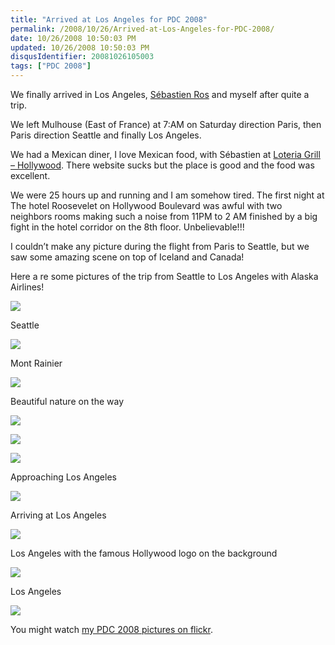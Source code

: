 ```yaml
---
title: "Arrived at Los Angeles for PDC 2008"
permalink: /2008/10/26/Arrived-at-Los-Angeles-for-PDC-2008/
date: 10/26/2008 10:50:03 PM
updated: 10/26/2008 10:50:03 PM
disqusIdentifier: 20081026105003
tags: ["PDC 2008"]
---
```

We finally arrived in Los Angeles, [Sébastien Ros](http://www.dotnetguru2.org/sebastienros/) and myself after quite a trip.

We left Mulhouse (East of France) at 7:AM on Saturday direction Paris, then Paris direction Seattle and finally Los Angeles.
<!-- more -->

We had a Mexican diner, I love Mexican food, with Sébastien at [Loteria Grill – Hollywood](http://www.loteriagrill.com/loteriahollywood). There website sucks but the place is good and the food was excellent.

We were 25 hours up and running and I am somehow tired. The first night at The hotel Roosevelet on Hollywood Boulevard was awful with two neighbors rooms making such a noise from 11PM to 2 AM finished by a big fight in the hotel corridor on the 8th floor. Unbelievable!!!

I couldn’t make any picture during the flight from Paris to Seattle, but we saw some amazing scene on top of Iceland and Canada!

Here a re some pictures of the trip from Seattle to Los Angeles with Alaska Airlines!

![](http://farm4.static.flickr.com/3205/2974186210_cabd02ed9f.jpg) 

Seattle

![](http://farm4.static.flickr.com/3189/2973364475_7f1420d9b8.jpg) 

Mont Rainier

![](http://farm4.static.flickr.com/3032/2973744334_9355a3d0a8.jpg) 

Beautiful nature on the way

![](http://farm4.static.flickr.com/3201/2973629027_d4e2216273.jpg) 

![](http://farm4.static.flickr.com/3214/2974491210_0d82646b10.jpg) 

![](http://farm4.static.flickr.com/3245/2973657279_8d731765da.jpg) 

Approaching Los Angeles

![](http://farm4.static.flickr.com/3226/2974549834_c6b5732b4f.jpg) 

Arriving at Los Angeles

![](http://farm4.static.flickr.com/3135/2973736628_7d7eedfd07.jpg) 

Los Angeles with the famous Hollywood logo on the background

![](http://farm4.static.flickr.com/3272/2973756283_f3bced5132.jpg) 

Los Angeles

![](http://farm4.static.flickr.com/3001/2974592120_24e76c10ab.jpg) 

You might watch [my PDC 2008 pictures on flickr](http://www.flickr.com/photos/laurentkempe/collections/72157608235476501/).
